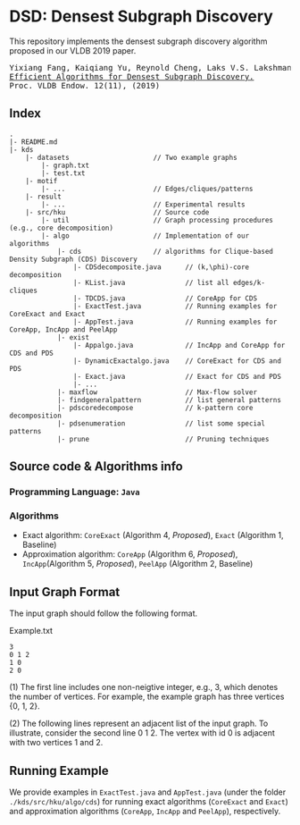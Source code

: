 # DSD: Densest Subgraph Discovery

This repository implements the densest subgraph discovery algorithm proposed in our VLDB 2019 paper.
<pre>
Yixiang Fang, Kaiqiang Yu, Reynold Cheng, Laks V.S. Lakshmanan, Xuemin Lin.
<a href="http://www.vldb.org/pvldb/vol12/p1719-fang.pdf">Efficient Algorithms for Densest Subgraph Discovery.</a>
Proc. VLDB Endow. 12(11), (2019)
</pre>

## Index  
```shell
.
|- README.md                                                    
|- kds
    |- datasets                     // Two example graphs
        |- graph.txt
        |- test.txt 			 
    |- motif
        |- ...                      // Edges/cliques/patterns			
    |- result
        |- ...                      // Experimental results			
    |- src/hku                      // Source code
        |- util                     // Graph processing procedures (e.g., core decomposition)
        |- algo                     // Implementation of our algorithms
            |- cds                  // algorithms for Clique-based Density Subgraph (CDS) Discovery
                |- CDSdecomposite.java      // (k,\phi)-core decomposition
                |- KList.java               // list all edges/k-cliques
                |- TDCDS.java               // CoreApp for CDS
                |- ExactTest.java           // Running examples for CoreExact and Exact
                |- AppTest.java             // Running examples for CoreApp, IncApp and PeelApp
            |- exist
                |- Appalgo.java             // IncApp and CoreApp for CDS and PDS
                |- DynamicExactalgo.java    // CoreExact for CDS and PDS
                |- Exact.java               // Exact for CDS and PDS
                |- ...
            |- maxflow                      // Max-flow solver
            |- findgeneralpattern           // list general patterns
            |- pdscoredecompose             // k-pattern core decomposition
            |- pdsenumeration               // list some special patterns 
            |- prune                        // Pruning techniques
```


## Source code & Algorithms info
### Programming Language: `Java`

### Algorithms 
- Exact algorithm: `CoreExact` (Algorithm 4, *Proposed*), `Exact` (Algorithm 1, Baseline)
- Approximation algorithm: `CoreApp` (Algorithm 6, *Proposed*), `IncApp`(Algorithm 5, *Proposed*), `PeelApp` (Algorithm 2, Baseline)


## Input Graph Format
The input graph  should follow the following format.

 Example.txt

    3
    0 1 2
    1 0
    2 0

(1) The first line includes one non-neigtive integer, e.g., 3, which denotes the number of vertices. For example, the example  graph has three vertices {0, 1, 2}.

(2) The following lines represent an adjacent list of the input graph. To illustrate, consider the second line 0 1 2. The vertex with id 0 is adjacent with two vertices 1 and 2.
 
## Running Example
We provide examples in `ExactTest.java` and `AppTest.java` (under the folder `./kds/src/hku/algo/cds`) for running exact algorithms (`CoreExact` and `Exact`) and approximation algorithms (`CoreApp`, `IncApp` and `PeelApp`), respectively.
